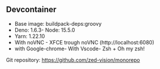 ## Devcontainer

- Base image: buildpack-deps:groovy
- Deno: 1.6.3- Node: 15.5.0
- Yarn: 1.22.10
- With noVNC - XFCE trough noVNC (http://localhost:6080)
- with Google-chrome- With Vscode- Zsh + Oh my zsh!

Git repository: https://github.com/zed-vision/monorepo
